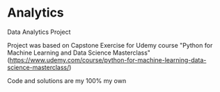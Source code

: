 # Analytics
Data Analytics Project

Project was based on Capstone Exercise for Udemy course "Python for Machine Learning and Data Science Masterclass" (https://www.udemy.com/course/python-for-machine-learning-data-science-masterclass/)

Code and solutions are my 100% my own

